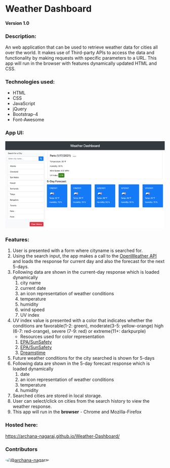 
# Weather Dashboard
#### Version 1.0

### Description:
An web application that can be used to retrieve weather data for cities all over the world. It makes use of Third-party APIs to access the data and functionality by making requests with specific parameters to a URL. This app will run in the browser with features dynamically updated HTML and CSS.

### Technologies used:
- HTML
- CSS
- JavaScript
- jQuery
- Bootstrap-4
- Font-Awesome

### App UI:
![Screenshot](./assets/images/weather-dashboard_final.png)

### Features:
1. User is presented with a form where cityname is searched for. 
2. Using the search input, the app makes a call to the [OpenWeather API](https://openweathermap.org/api) and loads the response for current day and also the forecast for the next 5-days.
3. Following data are shown in the current-day response which is loaded dynamically
    1. city name
    2. current date
    3. an icon representation of weather conditions
    4. temperature
    5. humidity
    6. wind speed
    7. UV index
4. UV index value is presented with a color that indicates whether the conditions are favorable(1-2: green), moderate(3-5: yellow-orange) high (6-7: red-orange), severe (7-9: red) or extreme(11+: darkpurple)
    - Resources used for color representation
     1. [EPA/SunSafety](https://www.epa.gov/sunsafety/uv-index-scale-0)
     2. [EPA/SunSafety](https://www.epa.gov/sites/production/files/documents/uviguide.pdf)
     3. [Dreamstime](https://www.dreamstime.com/illustration/uv-index.html)  
5. Future weather conditions for the city searched is shown for 5-days
6. Following data are shown in the 5-day forecast response which is loaded dynamically
    1. date
    2. an icon representation of weather conditions
    3. temperature
    4. humidity
7. Searched cities are stored in local storage.
8. User can select/click on cities from the search history to view the weather response.
9. This app will run in the **browser** - Chrome and Mozilla-Firefox

### Hosted here:
https://archana-nagaraj.github.io/Weather-Dashboard/


### Contributors
<a href="https://github.com/archana-nagaraj"><img src="https://avatars2.githubusercontent.com/u/1306522?s=60&amp;v=4" alt="@archana-nagaraj" width="40" height="40" style="border-radius:50%">

